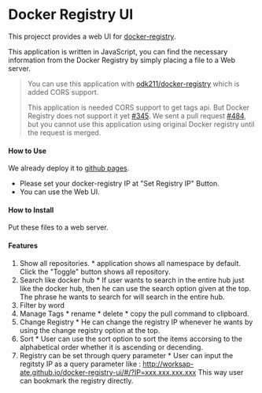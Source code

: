 # Docker Registry UI

This projecct provides a web UI for [docker-registry](https://github.com/dotcloud/docker-registry).

This application is written in JavaScript, you can find the necessary information from the Docker Registry by simply placing a file to a Web server.

> You can use this application with [odk211/docker-registry](https://registry.hub.docker.com/u/odk211/docker-registry/) which is added CORS support.
>
> This application is needed CORS support to get tags api. But Docker Registry does not support it yet [#345](https://github.com/dotcloud/docker-registry/pull/345). We sent a pull request [#484](https://github.com/dotcloud/docker-registry/pull/484), but you cannot use this application using original Docker registry until the request is merged.

#### How to Use

We already deploy it to [github pages](http://worksap-ate.github.io/docker-registry-ui/#/).

- Please set your docker-registry IP at "Set Registry IP" Button. 
- You can use the Web UI.

#### How to Install

Put these files to a web server.

#### Features

  1. Show all repositories.
    * application shows all namespace by default. Click the "Toggle" button shows all repository. 
  1. Search like docker hub
    * If user wants to search in the entire hub just like the docker hub, then he can use the search option given at the top. The phrase he wants to search for will search in the entire hub.
  1. Filter by word
  1. Manage Tags
    * rename
    * delete
    * copy the pull command to clipboard.
  1. Change Registry
    * He can change the registry IP whenever he wants by using the change registry option at the top.
  1. Sort
    * User can use the sort option to sort the items accorsing to the alphabetical order whether it is ascending or decending.
  1. Registry can be set through query parameter
    * User can input the regitsty IP as a query parameter like : http://worksap-ate.github.io/docker-registry-ui/#/?IP=xxx.xxx.xxx.xxx
      This way user can bookmark the registry directly.    
